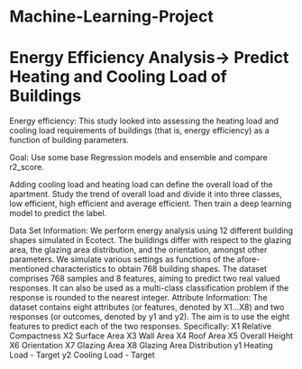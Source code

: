# Machine-Learning-Project
# Energy Efficiency Analysis-> Predict Heating and Cooling Load of Buildings
Energy efficiency: This study looked into assessing the heating load and cooling load requirements of buildings (that is, energy efficiency) as a function of building parameters.

Goal: Use some base Regression models and ensemble and compare r2_score.

Adding cooling load and heating load can define the overall load of the apartment. Study the trend of overall load and divide it into three classes, low efficient, high efficient and average efficient. Then train a deep learning model to predict the label.


Data Set Information:
We perform energy analysis using 12 different building shapes simulated in Ecotect. The buildings differ
with respect to the glazing area, the glazing area distribution, and the orientation, amongst other
parameters. We simulate various settings as functions of the afore-mentioned characteristics to obtain
768 building shapes. The dataset comprises 768 samples and 8 features, aiming to predict two real
valued responses. It can also be used as a multi-class classification problem if the response is rounded
to the nearest integer.
Attribute Information:
The dataset contains eight attributes (or features, denoted by X1...X8) and two responses (or
outcomes, denoted by y1 and y2). The aim is to use the eight features to predict each of the two
responses.
Specifically:
X1 Relative Compactness
X2 Surface Area
X3 Wall Area
X4 Roof Area
X5 Overall Height
X6 Orientation
X7 Glazing Area
X8 Glazing Area Distribution
y1 Heating Load - Target
y2 Cooling Load - Target
